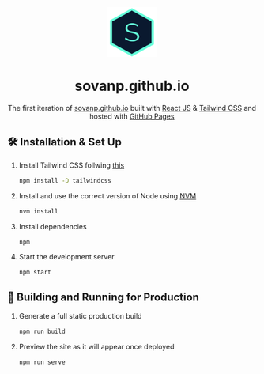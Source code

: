 <div align="center">
  <img alt="Logo" src="src/assets/sovan-logo.png" width="100" />
</div>
<h1 align="center">
  sovanp.github.io
</h1>
<p align="center">
  The first iteration of <a href="https://sovanp.github.io/" target="_blank">sovanp.github.io</a> built with <a href="https://reactjs.org/" target="_blank">React JS</a> & <a href="https://tailwindcss.com/" target="_blank">Tailwind CSS</a> and hosted with <a href="https://pages.github.com/" target="_blank">GitHub Pages</a>
</p>

## 🛠 Installation & Set Up
1. Install Tailwind CSS follwing <a href="https://tailwindcss.com/docs/installation" target="_blank">this</a>

   ```sh
   npm install -D tailwindcss
   ```

2. Install and use the correct version of Node using [NVM](https://github.com/nvm-sh/nvm)

   ```sh
   nvm install
   ```

3. Install dependencies

   ```sh
   npm
   ```

4. Start the development server

   ```sh
   npm start
   ```

## 🚀 Building and Running for Production

1. Generate a full static production build

   ```sh
   npm run build
   ```

1. Preview the site as it will appear once deployed

   ```sh
   npm run serve
